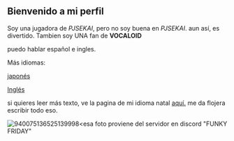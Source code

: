 ## Bienvenido a mi perfil

Soy una jugadora de *PJSEKAI*, pero no soy buena en *PJSEKAI*. aun así, es divertido. Tambien soy UNA fan de **VOCALOID**

puedo hablar español e ingles. 

Más idiomas: 

[japonés](https://github.com/Chiruno-baka/Chiruno-baka)

[Inglés](https://github.com/Chiruno-baka/English-)

si quieres leer más texto, ve la pagina de mi idioma natal [aquí.](https://github.com/Chiruno-baka/Chiruno-baka) me da flojera escribir todo eso.

![940075136525139998](https://github.com/Chiruno-baka/Spanish/assets/139721116/94a520ee-6feb-401b-84bd-4bd0142413b6)<esa foto proviene del servidor en discord  "FUNKY FRIDAY"
